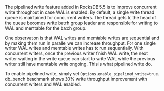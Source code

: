 The pipelined write feature added in RocksDB 5.5 is to improve concurrent write throughput in case WAL is enabled. By default, a single write thread queue is maintained for concurrent writers. The thread gets to the head of the queue becomes write batch group leader and responsible for writing to WAL and memtable for the batch group. 

One observation is that WAL writes and memtable writes are sequential and by making them run in parallel we can increase throughput. For one single writer WAL writes and memtable writes has to run sequentially. With concurrent writers, once the previous writer finish WAL write, the next writer waiting in the write queue can start to write WAL while the previous writer still have memtable write ongoing. This is what pipelined write do.

To enable pipelined write, simply set `Options.enable_pipelined_write=true`. db_bench benchmark shows 20% write throughput improvement with concurrent writers and WAL enabled.